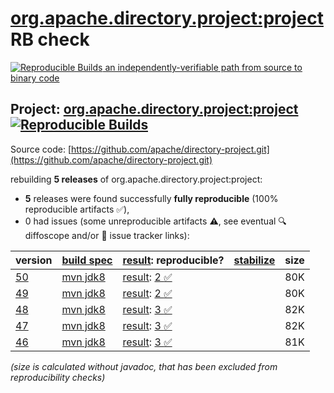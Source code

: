 [org.apache.directory.project:project](https://central.sonatype.com/artifact/org.apache.directory.project/project/versions) RB check
=======

[![Reproducible Builds](https://reproducible-builds.org/images/logos/rb.svg) an independently-verifiable path from source to binary code](https://reproducible-builds.org/)

## Project: [org.apache.directory.project:project](https://central.sonatype.com/artifact/org.apache.directory.project/project/versions) [![Reproducible Builds](https://img.shields.io/endpoint?url=https://raw.githubusercontent.com/jvm-repo-rebuild/reproducible-central/master/content/org/apache/directory/project/badge.json)](https://github.com/jvm-repo-rebuild/reproducible-central/blob/master/content/org/apache/directory/project/README.md)

Source code: [https://github.com/apache/directory-project.git](https://github.com/apache/directory-project.git)

rebuilding **5 releases** of org.apache.directory.project:project:
- **5** releases were found successfully **fully reproducible** (100% reproducible artifacts :white_check_mark:),
- 0 had issues (some unreproducible artifacts :warning:, see eventual :mag: diffoscope and/or :memo: issue tracker links):

| version | [build spec](/BUILDSPEC.md) | [result](https://reproducible-builds.org/docs/jvm/): reproducible? | [stabilize](https://github.com/google/oss-rebuild/blob/main/cmd/stabilize/README.md) | size |
| -- | --------- | ------ | ------ | -- |
| [50](https://central.sonatype.com/artifact/org.apache.directory.project/project/50/pom) | [mvn jdk8](project-50.buildspec) | [result](project-50.buildinfo): [2 :white_check_mark: ](project-50.buildcompare) | | 80K |
| [49](https://central.sonatype.com/artifact/org.apache.directory.project/project/49/pom) | [mvn jdk8](project-49.buildspec) | [result](project-49.buildinfo): [2 :white_check_mark: ](project-49.buildcompare) | | 80K |
| [48](https://central.sonatype.com/artifact/org.apache.directory.project/project/48/pom) | [mvn jdk8](project-48.buildspec) | [result](project-48.buildinfo): [3 :white_check_mark: ](project-48.buildcompare) | | 82K |
| [47](https://central.sonatype.com/artifact/org.apache.directory.project/project/47/pom) | [mvn jdk8](project-47.buildspec) | [result](project-47.buildinfo): [3 :white_check_mark: ](project-47.buildcompare) | | 82K |
| [46](https://central.sonatype.com/artifact/org.apache.directory.project/project/46/pom) | [mvn jdk8](project-46.buildspec) | [result](project-46.buildinfo): [3 :white_check_mark: ](project-46.buildcompare) | | 81K |

<i>(size is calculated without javadoc, that has been excluded from reproducibility checks)</i>
